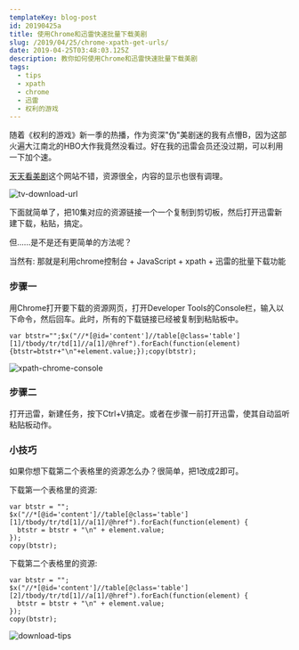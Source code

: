 ```yaml
---
templateKey: blog-post
id: 20190425a
title: 使用Chrome和迅雷快速批量下载美剧
slug: /2019/04/25/chrome-xpath-get-urls/
date: 2019-04-25T03:48:03.125Z
description: 教你如何使用Chrome和迅雷快速批量下载美剧
tags:
  - tips
  - xpath
  - chrome
  - 迅雷
  - 权利的游戏
---
```


随着《权利的游戏》新一季的热播，作为资深"伪"美剧迷的我有点懵B，因为这部火遍大江南北的HBO大作我竟然没看过。好在我的迅雷会员还没过期，可以利用一下加个速。

[天天看美剧](http://www.msj1.com/)这个网站不错，资源很全，内容的显示也很有调理。

![tv-download-url](https://leo.bi/assets/20190425/tv-download-urls.jpg)

下面就简单了，把10集对应的资源链接一个一个复制到剪切板，然后打开迅雷新建下载，粘贴，搞定。

但......是不是还有更简单的方法呢？

当然有: 那就是利用chrome控制台 + JavaScript + xpath + 迅雷的批量下载功能



### 步骤一
用Chrome打开要下载的资源网页，打开Developer Tools的Console栏，输入以下命令，然后回车。此时，所有的下载链接已经被复制到粘贴板中。

```
var btstr="";$x("//*[@id='content']//table[@class='table'][1]/tbody/tr/td[1]//a[1]/@href").forEach(function(element){btstr=btstr+"\n"+element.value;});copy(btstr);
```

![xpath-chrome-console](https://leo.bi/assets/20190425/xpath-chrome-console.jpg)


### 步骤二
打开迅雷，新建任务，按下Ctrl+V搞定。或者在步骤一前打开迅雷，使其自动监听粘贴板动作。


### 小技巧
如果你想下载第二个表格里的资源怎么办？很简单，把1改成2即可。

下载第一个表格里的资源: 

```
var btstr = "";
$x("//*[@id='content']//table[@class='table'][1]/tbody/tr/td[1]//a[1]/@href").forEach(function(element) {
  btstr = btstr + "\n" + element.value;
});
copy(btstr);
```


下载第二个表格里的资源: 

```
var btstr = "";
$x("//*[@id='content']//table[@class='table'][2]/tbody/tr/td[1]//a[1]/@href").forEach(function(element) {
  btstr = btstr + "\n" + element.value;
});
copy(btstr);
```


![download-tips](https://leo.bi/assets/20190425/download-tips.jpg)
